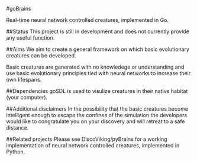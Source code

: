 #goBrains

Real-time neural network controlled creatures, implemented in Go.

##Status
This project is still in development and does not currently provide any useful function.

##Aims
We aim to create a general framework on which basic evolutionary creatures can be developed.

Basic creatures are generated with no knowledege or understanding and use basic evolutionary principles tied with neural networks to increase their own lifespans.

##Dependencies
goSDL is used to visulize creatures in their native habitat (your computer).

##Additional disclaimers
In the possibility that the basic creatures become intelligent enough to escape the confines of the simulation the developers would like to congratulate you on your discovery and will retreat to a safe distance.

##Related projects
Please see DiscoViking/pyBrains for a working implementation of neural network controlled creatures, implemented in Python.

